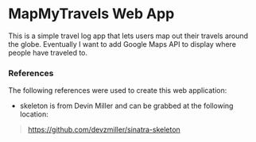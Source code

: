 # MapMyTravels Web App

This is a simple travel log app that lets users map out their travels around the globe. Eventually I want to add Google Maps API to display where people have traveled to.

### References

The following references were used to create this web application:

* skeleton is from Devin Miller and can be grabbed at the following location:
> https://github.com/devzmiller/sinatra-skeleton
